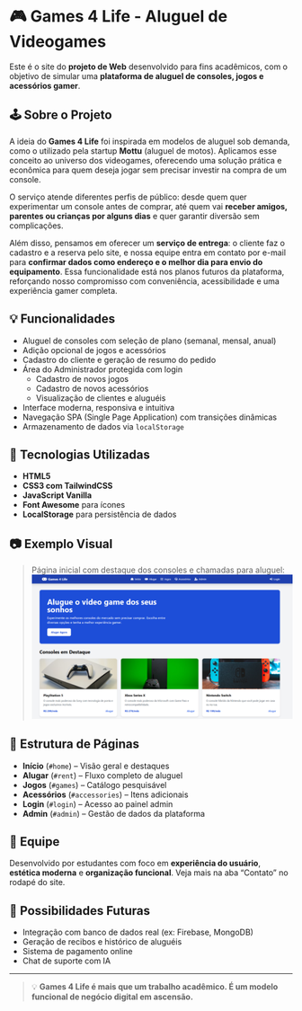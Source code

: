 # 🎮 Games 4 Life - Aluguel de Videogames

Este é o site do **projeto de Web** desenvolvido para fins acadêmicos, com o objetivo de simular uma **plataforma de aluguel de consoles, jogos e acessórios gamer**.

## 🕹️ Sobre o Projeto

A ideia do **Games 4 Life** foi inspirada em modelos de aluguel sob demanda, como o utilizado pela startup **Mottu** (aluguel de motos). Aplicamos esse conceito ao universo dos videogames, oferecendo uma solução prática e econômica para quem deseja jogar sem precisar investir na compra de um console.

O serviço atende diferentes perfis de público: desde quem quer experimentar um console antes de comprar, até quem vai **receber amigos, parentes ou crianças por alguns dias** e quer garantir diversão sem complicações.

Além disso, pensamos em oferecer um **serviço de entrega**: o cliente faz o cadastro e a reserva pelo site, e nossa equipe entra em contato por e-mail para **confirmar dados como endereço e o melhor dia para envio do equipamento**. Essa funcionalidade está nos planos futuros da plataforma, reforçando nosso compromisso com conveniência, acessibilidade e uma experiência gamer completa.

## 💡 Funcionalidades

- Aluguel de consoles com seleção de plano (semanal, mensal, anual)
- Adição opcional de jogos e acessórios
- Cadastro do cliente e geração de resumo do pedido
- Área do Administrador protegida com login
  - Cadastro de novos jogos
  - Cadastro de novos acessórios
  - Visualização de clientes e aluguéis
- Interface moderna, responsiva e intuitiva
- Navegação SPA (Single Page Application) com transições dinâmicas
- Armazenamento de dados via `localStorage`

## 🧪 Tecnologias Utilizadas

- **HTML5**
- **CSS3 com TailwindCSS**
- **JavaScript Vanilla**
- **Font Awesome** para ícones
- **LocalStorage** para persistência de dados

## 📷 Exemplo Visual

> Página inicial com destaque dos consoles e chamadas para aluguel:  
> ![Tela inicial do site Games 4 Life](https://raw.githubusercontent.com/EduBonfim/Games4Life/main/exemplo-site.png)

## 📂 Estrutura de Páginas

- **Início** (`#home`) – Visão geral e destaques
- **Alugar** (`#rent`) – Fluxo completo de aluguel
- **Jogos** (`#games`) – Catálogo pesquisável
- **Acessórios** (`#accessories`) – Itens adicionais
- **Login** (`#login`) – Acesso ao painel admin
- **Admin** (`#admin`) – Gestão de dados da plataforma

## 👥 Equipe

Desenvolvido por estudantes com foco em **experiência do usuário**, **estética moderna** e **organização funcional**. Veja mais na aba “Contato” no rodapé do site.

## 🚀 Possibilidades Futuras

- Integração com banco de dados real (ex: Firebase, MongoDB)
- Geração de recibos e histórico de aluguéis
- Sistema de pagamento online
- Chat de suporte com IA

---

> 💡 **Games 4 Life é mais que um trabalho acadêmico. É um modelo funcional de negócio digital em ascensão.**
